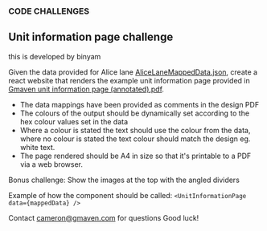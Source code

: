 ### CODE CHALLENGES

## Unit information page challenge
this is developed by binyam

Given the data provided for Alice lane [AliceLaneMappedData.json](https://github.com/cameronlowry/code-challenges/blob/main/AliceLaneMappedData.json), create a react website that renders the example unit information page provided in [Gmaven unit information page (annotated).pdf](https://github.com/cameronlowry/code-challenges/blob/main/Gmaven%20unit%20information%20page%20%28annotated%29.pdf). 

 - The data mappings have been provided as comments in the design PDF
 - The colours of the output should be dynamically set according to the
   hex colour values set in the data
 - Where a colour is stated the text should use the colour from the
   data, where no colour is stated the text colour should match the
   design eg. white text.
 - The page rendered should be A4 in size so that it's printable to a
   PDF via a web browser.

Bonus challenge: Show the images at the top with the angled dividers

Example of how the component should be called:
`<UnitInformationPage data={mappedData} />`

Contact cameron@gmaven.com for questions
Good luck!

